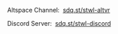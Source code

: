 <p>Altspace Channel:&nbsp;&nbsp;<a href="https://account.altvr.com/channels/storytime" target="_blank" id="channel">sdq.st/stwl-altvr</a></p>
<p>Discord Server:&nbsp;&nbsp;<a href="https://discord.gg/DbQF7ze" id="discord">sdq.st/stwl-discord</a></p>